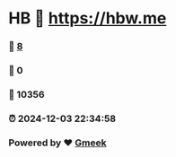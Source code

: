 # HB :link: https://hbw.me 
### :page_facing_up: [8](https://hbw.me/tag.html) 
### :speech_balloon: 0 
### :hibiscus: 10356 
### :alarm_clock: 2024-12-03 22:34:58 
### Powered by :heart: [Gmeek](https://github.com/Meekdai/Gmeek)

